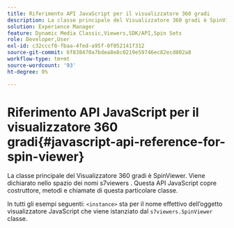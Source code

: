 ```yaml
---
title: Riferimento API JavaScript per il visualizzatore 360 gradi
description: La classe principale del Visualizzatore 360 gradi è SpinViewer. Viene dichiarato nello spazio dei nomi s7viewers . Questa API JavaScript copre costruttore, metodi e chiamate di questa particolare classe.
solution: Experience Manager
feature: Dynamic Media Classic,Viewers,SDK/API,Spin Sets
role: Developer,User
exl-id: c32cccf8-fbaa-4fed-a95f-0f052141f312
source-git-commit: 6f838470a7bdea8e8c0219e59746ec82ecd802a8
workflow-type: tm+mt
source-wordcount: '93'
ht-degree: 0%

---
```


# Riferimento API JavaScript per il visualizzatore 360 gradi{#javascript-api-reference-for-spin-viewer}

La classe principale del Visualizzatore 360 gradi è SpinViewer. Viene dichiarato nello spazio dei nomi s7viewers . Questa API JavaScript copre costruttore, metodi e chiamate di questa particolare classe.

In tutti gli esempi seguenti: `<instance>` sta per il nome effettivo dell’oggetto visualizzatore JavaScript che viene istanziato dal `s7viewers.SpinViewer` classe.
